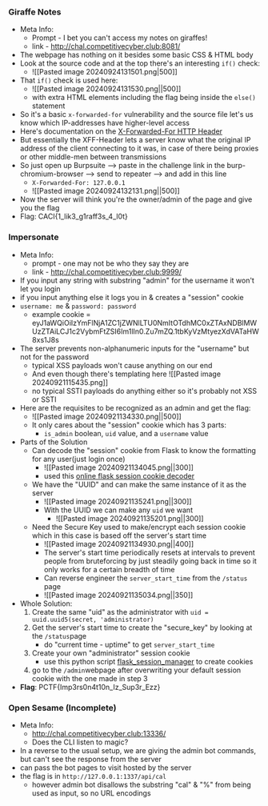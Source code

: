 ### Giraffe Notes
- Meta Info:
	- Prompt - I bet you can't access my notes on giraffes!
	- link - http://chal.competitivecyber.club:8081/
- The webpage has nothing on it besides some basic CSS & HTML body
- Look at the source code and at the top there's an interesting `if()` check:
	- ![[Pasted image 20240924131501.png|500]]
- That `if()` check is used here:
	- ![[Pasted image 20240924131530.png||500]]
	- with extra HTML elements including the flag being inside the `else()` statement
- So it's a basic `x-forwarded-for` vulnerability and the source file let's us know which IP-addresses have higher-level access
- Here's documentation on the [X-Forwarded-For HTTP Header](https://developer.mozilla.org/en-US/docs/Web/HTTP/Headers/X-Forwarded-For)
- But essentially the XFF-Header lets a server know what the original IP address of the client connecting to it was, in case of there being proxies or other middle-men between transmissions
- So just open up Burpsuite  -->  paste in the challenge link in the burp-chromium-browser  -->  send to repeater  -->  and add in this line
	- `X-Forwarded-For: 127.0.0.1`
	- ![[Pasted image 20240924132131.png||500]]
- Now the server will think you're the owner/admin of the page and give you the flag
- Flag: CACI{1_lik3_g1raff3s_4_l0t}

### Impersonate
- Meta Info:
	- prompt - one may not be who they say they are
	- link - http://chal.competitivecyber.club:9999/
- If you input any string with substring "admin" for the username it won't let you login
- if you input anything else it logs you in & creates a "session" cookie 
- `username: me` & `password: password`
	- example cookie = eyJ1aWQiOiIzYmFlNjA1ZC1jZWNlLTU0NmItOTdhMC0xZTAxNDBlMWUzZTAiLCJ1c2VybmFtZSI6Im1lIn0.Zu7mZQ.1tbKyVzMtyezXdVATaHW8xs1J8s
- The server prevents non-alphanumeric inputs for the "username" but not for the password
	- typical XSS payloads won't cause anything on our end
	- And even though there's templating here  ![[Pasted image 20240921115435.png]]
	- no typical SSTI payloads do anything either so it's probably not XSS or SSTI
- Here are the requisites to be recognized as an admin and get the flag:
	- ![[Pasted image 20240921134330.png||500]]
	- It only cares about the "session" cookie which has 3 parts: 
		- `is_admin` boolean, `uid` value, and a `username` value
- Parts of the Solution
	- Can decode the "session" cookie from Flask to know the formatting for any user(just login once)
		- ![[Pasted image 20240921134045.png||300]]
		- used this [online flask session cookie decoder](https://www.kirsle.net/wizards/flask-session.cgi)
	- We have the "UUID" and can make the same instance of it as the server 
		- ![[Pasted image 20240921135241.png||300]]
		- With the UUID we can make any `uid` we want
			- ![[Pasted image 20240921135201.png||300]]
	- Need the Secure Key used to make/encrypt each session cookie which in this case is based off the server's start time
		- ![[Pasted image 20240921134930.png||400]]
		- The server's start time periodically resets at intervals to prevent people from bruteforcing by just steadily going back in time so it only works for a certain breadth of time
		- Can reverse engineer the `server_start_time` from the `/status` page
		- ![[Pasted image 20240921135034.png||350]]
- Whole Solution:
	1. Create the same "uid" as the administrator with `uid = uuid.uuid5(secret, 'administrator)`
	2. Get the server's start time to create the "secure_key"  by looking at the `/status`page
		- do "current time - uptime" to get `server_start_time`
	3. Create your own "administrator" session cookie
		- use this python script [flask_session_manager](https://github.com/noraj/flask-session-cookie-manager) to create cookies
	4. go to the `/admin`webpage after overwriting your default session cookie with the one made in step 3
- **Flag**: PCTF{Imp3rs0n4t10n_Iz_Sup3r_Ezz}


### Open Sesame (Incomplete)
- Meta Info:
	- http://chal.competitivecyber.club:13336/
	- Does the CLI listen to magic?
- In a reverse to the usual setup, we are giving the admin bot commands, but can't see the response from the server 
- can pass the bot pages to visit hosted by the server
- the flag is in `http://127.0.0.1:1337/api/cal` 
	- however admin bot disallows the substring "cal" & "%" from being used as input, so no URL encodings



